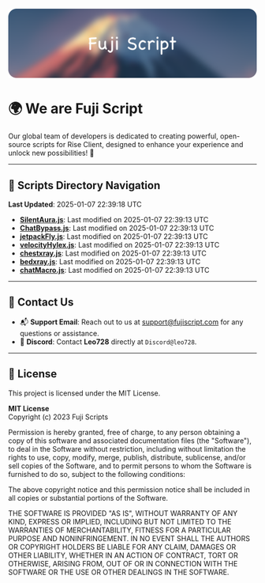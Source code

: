 ![Banner](.github/b.webp)

# 🌍 **We are Fuji Script**

Our global team of developers is dedicated to creating powerful, open-source scripts for Rise Client, designed to enhance your experience and unlock new possibilities! 🌟

---
<!-- SCRIPTS_NAVIGATION_START -->
## 📂 **Scripts Directory Navigation**

**Last Updated**: 2025-01-07 22:39:18 UTC

- **[SilentAura.js](scripts/SilentAura.js)**: Last modified on 2025-01-07 22:39:13 UTC
- **[ChatBypass.js](scripts/ChatBypass.js)**: Last modified on 2025-01-07 22:39:13 UTC
- **[jetpackFly.js](scripts/jetpackFly.js)**: Last modified on 2025-01-07 22:39:13 UTC
- **[velocityHylex.js](scripts/velocityHylex.js)**: Last modified on 2025-01-07 22:39:13 UTC
- **[chestxray.js](scripts/chestxray.js)**: Last modified on 2025-01-07 22:39:13 UTC
- **[bedxray.js](scripts/bedxray.js)**: Last modified on 2025-01-07 22:39:13 UTC
- **[chatMacro.js](scripts/chatMacro.js)**: Last modified on 2025-01-07 22:39:13 UTC

<!-- SCRIPTS_NAVIGATION_END -->

---

## 💬 **Contact Us**  
- 📬 **Support Email**: Reach out to us at [support@fujiscript.com](mailto:support@fujiscript.com) for any questions or assistance.  
- 💬 **Discord**: Contact **Leo728** directly at `Discord@leo728`.

---

## 📜 **License**

This project is licensed under the MIT License.  

**MIT License**  
Copyright (c) 2023 Fuji Scripts  

Permission is hereby granted, free of charge, to any person obtaining a copy of this software and associated documentation files (the "Software"), to deal in the Software without restriction, including without limitation the rights to use, copy, modify, merge, publish, distribute, sublicense, and/or sell copies of the Software, and to permit persons to whom the Software is furnished to do so, subject to the following conditions:  

The above copyright notice and this permission notice shall be included in all copies or substantial portions of the Software.  

THE SOFTWARE IS PROVIDED "AS IS", WITHOUT WARRANTY OF ANY KIND, EXPRESS OR IMPLIED, INCLUDING BUT NOT LIMITED TO THE WARRANTIES OF MERCHANTABILITY, FITNESS FOR A PARTICULAR PURPOSE AND NONINFRINGEMENT. IN NO EVENT SHALL THE AUTHORS OR COPYRIGHT HOLDERS BE LIABLE FOR ANY CLAIM, DAMAGES OR OTHER LIABILITY, WHETHER IN AN ACTION OF CONTRACT, TORT OR OTHERWISE, ARISING FROM, OUT OF OR IN CONNECTION WITH THE SOFTWARE OR THE USE OR OTHER DEALINGS IN THE SOFTWARE.  
